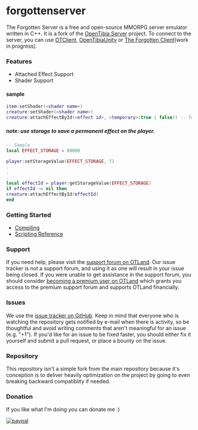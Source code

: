 forgottenserver
===============

The Forgotten Server is a free and open-source MMORPG server emulator written in C++. It is a fork of the [OpenTibia Server](https://github.com/opentibia/server) project. To connect to the server, you can use [OTClient](https://github.com/edubart/otclient), [OpenTibiaUnity](https://github.com/slavidodo/OpenTibia-Unity) or [The Forgotten Client](https://github.com/SaiyansKing/The-Forgotten-Client)(work in progress).

### Features

- Attached Effect Support
- Shader Support

#### sample
```lua
item:setShader(<shader name>)
creature:setShader(<shader name>)
creature:attachEffectById(<effect id>, <temporary>(true | false)) -- Temporary = does not save in character
```

##### note: use storage to save a permanent effect on the player.
```lua
-- Sample
local EFFECT_STORAGE = 80000

player:setStorageValue(EFFECT_STORAGE, 7)
.
.
.
local effectId = player:getStorageValue(EFFECT_STORAGE)
if effectId ~= nil then
creature:attachEffectById(effectId)
end
```

### Getting Started

* [Compiling](https://github.com/otland/forgottenserver/wiki/Compiling)
* [Scripting Reference](https://github.com/otland/forgottenserver/wiki/Script-Interface)

### Support

If you need help, please visit the [support forum on OTLand](https://otland.net/forums/support.16/). Our issue tracker is not a support forum, and using it as one will result in your issue being closed. If you were unable to get assistance in the support forum, you should consider [becoming a premium user on OTLand](https://otland.net/account/upgrades) which grants you access to the premium support forum and supports OTLand financially.

### Issues

We use the [issue tracker on GitHub](https://github.com/SaiyansKing/forgottenserver/issues). Keep in mind that everyone who is watching the repository gets notified by e-mail when there is activity, so be thoughtful and avoid writing comments that aren't meaningful for an issue (e.g. "+1"). If you'd like for an issue to be fixed faster, you should either fix it yourself and submit a pull request, or place a bounty on the issue.

### Repository

This repository isn't a simple fork from the main repository because it's conception is to deliver heavily optimization on the project by going to even breaking backward compatiblity if needed.

### Donation
If you like what I'm doing you can donate me :)

[![paypal](https://www.paypalobjects.com/en_US/i/btn/btn_donateCC_LG.gif)](https://www.paypal.com/cgi-bin/webscr?cmd=_donations&business=jakubkubina@hotmail.com&rm=0&currency_code=USD)

